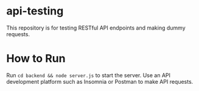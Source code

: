 # api-testing
This repository is for testing RESTful API endpoints and making dummy requests.

# How to Run
Run `cd backend && node server.js` to start the server. Use an API development platform such as Insomnia or Postman to make API requests.
